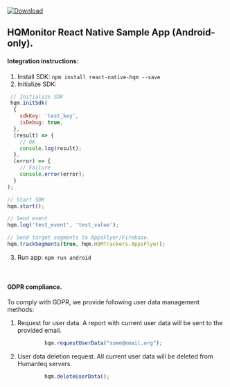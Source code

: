 [ ![Download](https://api.bintray.com/packages/humanteq/hqm-sdk/hqm-core/images/download.svg) ](https://bintray.com/humanteq/hqm-sdk/hqm-core/_latestVersion)

## HQMonitor React Native Sample App (Android-only).


#### Integration instructions:

  1. Install SDK: `npm install react-native-hqm --save`
  2. Initialize SDK:
  ```javascript
   // Initialize SDK
   hqm.initSdk(
    {
      sdkKey: 'test_key',
      isDebug: true,
    },
    (result) => {
      // OK
      console.log(result);
    },
    (error) => {
      // Failure
      console.error(error);
    }
  );

  // Start SDK
  hqm.start();
  
  // Send event
  hqm.log('test_event', 'test_value');

  // Send target segments to AppsFlyer/Firebase. 
  hqm.trackSegments(true, hqm.HQMTrackers.AppsFlyer);
  ```
  
  3. Run app: `npm run android` 

<br>

#### GDPR compliance.

To comply with GDPR, we provide following user data management methods:

1. Request for user data. 
A report with current user data will be sent to the provided email.
```javascript
            hqm.requestUserData("some@email.org");
```

2. User data deletion request. All current user data will be deleted from Humanteq servers.
```javascript
            hqm.deleteUserData();
```